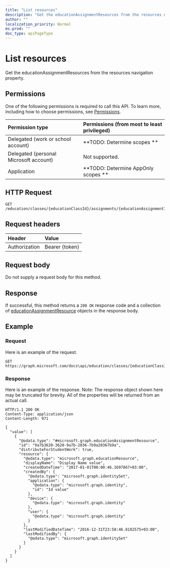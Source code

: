 ```yaml
---
title: "List resources"
description: "Get the educationAssignmentResources from the resources navigation property."
author: ""
localization_priority: Normal
ms.prod: ""
doc_type: apiPageType
---
```


# List resources

Get the educationAssignmentResources from the resources navigation property.

## Permissions
One of the following permissions is required to call this API. To learn more, including how to choose permissions, see [Permissions](/concepts/permissions-reference.md).

|Permission type|Permissions (from most to least privileged)|
|:---|:---|
|Delegated (work or school account)|**TODO: Determine scopes **|
|Delegated (personal Microsoft account)|Not supported.|
|Application|**TODO: Determine AppOnly scopes **|

## HTTP Request
<!-- {
  "blockType": "ignored"
}
-->
``` http
GET /education/classes/{educationClassId}/assignments/{educationAssignmentId}/resources
```

## Request headers
|Header|Value|
|:---|:---|
|Authorization|Bearer {token}|

## Request body
Do not supply a request body for this method.

## Response
If successful, this method returns a `200 OK` response code and a collection of [educationAssignmentResource](../resources/educationassignmentresource.md) objects in the response body.

## Example

### Request
Here is an example of the request.
<!-- {
  "blockType": "request",
  "name": "get_educationassignmentresource"
}
-->
``` http
GET https://graph.microsoft.com/docs\api/education/classes/{educationClassId}/assignments/{educationAssignmentId}/resources
```

### Response
Here is an example of the response. Note: The response object shown here may be truncated for brevity. All of the properties will be returned from an actual call.
<!-- {
  "blockType": "response",
  "truncated": true,
  "@odata.type": "collection(microsoft.graph.educationassignmentresource)"
}
-->
``` http
HTTP/1.1 200 OK
Content-Type: application/json
Content-Length: 971

{
  "value": [
    {
      "@odata.type": "#microsoft.graph.educationAssignmentResource",
      "id": "9a7b3620-3620-9a7b-2036-7b9a20367b9a",
      "distributeForStudentWork": true,
      "resource": {
        "@odata.type": "microsoft.graph.educationResource",
        "displayName": "Display Name value",
        "createdDateTime": "2017-01-01T00:00:46.1697867+03:00",
        "createdBy": {
          "@odata.type": "microsoft.graph.identitySet",
          "application": {
            "@odata.type": "microsoft.graph.identity",
            "id": "Id value"
          },
          "device": {
            "@odata.type": "microsoft.graph.identity"
          },
          "user": {
            "@odata.type": "microsoft.graph.identity"
          }
        },
        "lastModifiedDateTime": "2016-12-31T23:58:46.8102575+03:00",
        "lastModifiedBy": {
          "@odata.type": "microsoft.graph.identitySet"
        }
      }
    }
  ]
}
```

